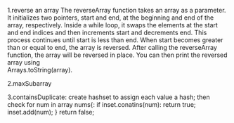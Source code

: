 1.reverse an array 
  The reverseArray function takes an array as a parameter.
  It initializes two pointers, start and end, at the beginning and end of the array, respectively.
  Inside a while loop, it swaps the elements at the start and end indices and then increments start and decrements end.
  This process continues until start is less than end. When start becomes greater than or equal to end, the array is reversed.
  After calling the reverseArray function, the array will be reversed in place. You can then print the reversed array using       
  Arrays.toString(array).





2.maxSubarray

3.containsDuplicate:
  create hashset to assign each value a hash;
  then check for num in array nums{:
  if inset.conatins(num):
  return true;
  inset.add(num);
  }
  return false;
